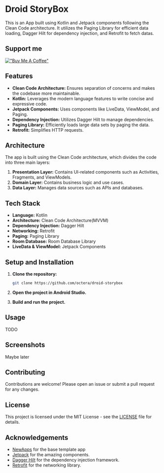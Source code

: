 # Droid StoryBox

This is an App built using Kotlin and Jetpack components following the Clean Code architecture. It utilizes the Paging Library for efficient data loading, Dagger Hilt for dependency injection, and Retrofit to fetch datas.

## Support me
[!["Buy Me A Coffee"](https://www.buymeacoffee.com/assets/img/custom_images/orange_img.png)](https://buymeacoffee.com/octera)


## Features

- **Clean Code Architecture:** Ensures separation of concerns and makes the codebase more maintainable.
- **Kotlin:** Leverages the modern language features to write concise and expressive code.
- **Jetpack Components:** Uses components like LiveData, ViewModel, and Paging.
- **Dependency Injection:** Utilizes Dagger Hilt to manage dependencies.
- **Paging Library:** Efficiently loads large data sets by paging the data.
- **Retrofit:** Simplifies HTTP requests.

## Architecture

The app is built using the Clean Code architecture, which divides the code into three main layers:

1. **Presentation Layer:** Contains UI-related components such as Activities, Fragments, and ViewModels.
2. **Domain Layer:** Contains business logic and use cases.
3. **Data Layer:** Manages data sources such as APIs and databases.

## Tech Stack

- **Language:** Kotlin
- **Architecture:** Clean Code Architecture(MVVM)
- **Dependency Injection:** Dagger Hilt
- **Networking:** Retrofit
- **Paging:** Paging Library
- **Room Database:** Room Database Library
- **LiveData & ViewModel:** Jetpack Components

## Setup and Installation

1. **Clone the repository:**
    ```bash
    git clone https://github.com/octera/droid-storybox
    ```

2. **Open the project in Android Studio.**
 
3. **Build and run the project.**

## Usage

TODO

## Screenshots
Maybe later

## Contributing

Contributions are welcome! Please open an issue or submit a pull request for any changes.

## License

This project is licensed under the MIT License - see the [LICENSE](LICENSE) file for details.

## Acknowledgements

- [NewApps](https://github.com/mohitdamke/NewsApp) for the base template app
- [Jetpack](https://developer.android.com/jetpack) for the amazing components.
- [Dagger Hilt](https://dagger.dev/hilt/) for the dependency injection framework.
- [Retrofit](https://square.github.io/retrofit/) for the networking library.

